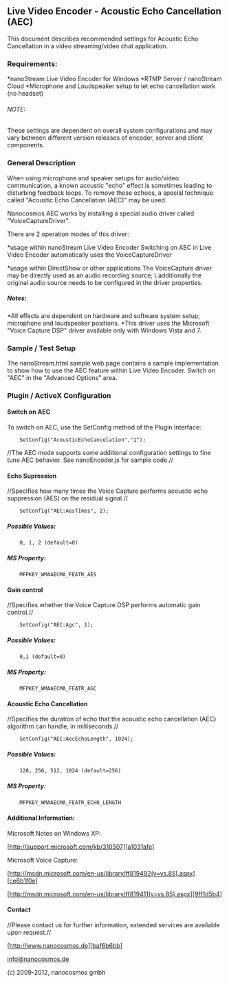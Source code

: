 ## Live Video Encoder - Acoustic Echo Cancellation (AEC)



This document describes recommended settings for Acoustic Echo Cancellation in a video streaming/video chat application.



### Requirements:

  *nanoStream Live Video Encoder for Windows 
  *RTMP Server / nanoStream Cloud
  *Microphone and Loudspeaker setup to let echo cancellation work (no headset)

###### NOTE:
 These settings are dependent on overall system configurations and may vary between different version releases of encoder, server and client components.

### General Description

When using microphone and speaker setups for audio/video communication, a known acoustic "echo" effect is sometimes leading to disturbing feedback loops. To remove these echoes, a special technique called "Acoustic Echo Cancellation (AEC)" may be used.

Nanocosmos AEC works by installing a special audio driver called "VoiceCaptureDriver".

There are 2 operation modes of this driver:

  *usage within nanoStream Live Video Encoder
Switching on AEC in Live Video Encoder automatically uses the VoiceCaptureDriver

  *usage within DirectShow or other applications
The VoiceCapture driver may be directly used as an audio recording source; \\  additionally the original audio source needs to be configured in the driver properties.

##### Notes:

  *All effects are dependent on hardware and software system setup, microphone and loudspeaker positions.
  *This driver uses the Microsoft "Voice Capture DSP" driver available only with Windows Vista and 7.

### Sample / Test Setup

The nanoStream.html sample web page contains a sample implementation to show how to use the AEC feature within Live Video Encoder. Switch on "AEC" in the "Advanced Options" area.

### Plugin / ActiveX Configuration

#### Switch on AEC

To switch on AEC, use the SetConfig method of the Plugin Interface:
```
    SetConfig("AcousticEchoCancelation","1");
```

//The AEC mode supports some additional configuration settings to fine tune AEC behavior. See nanoEncoder.js for sample code.//

#### Echo Supression
//Specifies how many times the Voice Capture performs acoustic echo suppression (AES) on the residual signal.//

```
    SetConfig("AEC:AesTimes", 2);
```

##### Possible Values:
```
    0, 1, 2 (default=0)
```

##### MS Property:
```
    MFPKEY_WMAAECMA_FEATR_AES
```

#### Gain control

//Specifies whether the Voice Capture DSP performs automatic gain control.//

```
    SetConfig("AEC:Agc", 1);
```

##### Possible Values:
```
    0,1 (default=0)
```
##### MS Property:
```
    MFPKEY_WMAAECMA_FEATR_AGC
```

#### Acoustic Echo Cancellation

//Specifies the duration of echo that the acoustic echo cancellation (AEC) algorithm can handle, in milliseconds.//
```
    SetConfig("AEC:AecEchoLength", 1024);
```

##### Possible Values:
```
    128, 256, 512, 1024 (default=256)
```
##### MS Property:
```
    MFPKEY_WMAAECMA_FEATR_ECHO_LENGTH
```

#### Additional Information:


Microsoft Notes on Windows XP:

 [http://support.microsoft.com/kb/310507][a1031afe]


Microsoft Voice Capture:

[http://msdn.microsoft.com/en-us/library/ff819492(v=vs.85).aspx][ce6b1f0e]

[http://msdn.microsoft.com/en-us/library/ff819411(v=vs.85).aspx][9ff1d5b4]






#### Contact
//Please contact us for further information, extended services are available upon request.//


[http://www.nanocosmos.de][baf6b6bb]

[info@nanocosmos.de][68b1949f]



(c) 2009-2012, nanocosmos gmbh

[68b1949f]: mailto:info@nanocosmos.de "mailto:info@nanocosmos.de"
[baf6b6bb]: http://www.nanocosmos.de "http://www.nanocosmos.de"
[a1031afe]: http://support.microsoft.com/kb/310507 "http://support.microsoft.com/kb/310507"
[ce6b1f0e]: http://msdn.microsoft.com/en-us/library/ff819492(v=vs.85).aspx "http://msdn.microsoft.com/en-us/library/ff819492(v=vs.85).aspx"
[9ff1d5b4]: http://msdn.microsoft.com/en-us/library/ff819411(v=vs.85).aspx "http://msdn.microsoft.com/en-us/library/ff819411(v=vs.85).aspx"
